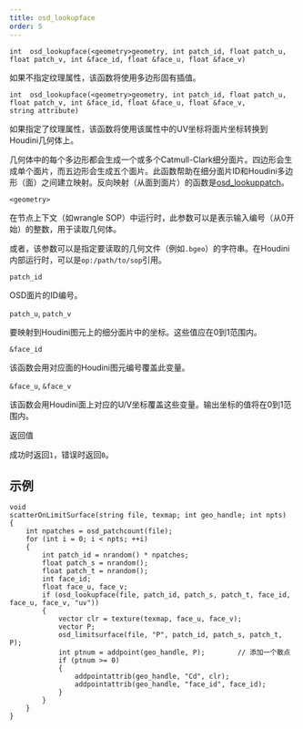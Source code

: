 ```yaml
---
title: osd_lookupface
order: 5
---
```

`int  osd_lookupface(<geometry>geometry, int patch_id, float patch_u, float patch_v, int &face_id, float &face_u, float &face_v)`

如果不指定纹理属性，该函数将使用多边形固有插值。

`int  osd_lookupface(<geometry>geometry, int patch_id, float patch_u, float patch_v, int &face_id, float &face_u, float &face_v, string attribute)`

如果指定了纹理属性，该函数将使用该属性中的UV坐标将面片坐标转换到Houdini几何体上。

几何体中的每个多边形都会生成一个或多个Catmull-Clark细分面片。四边形会生成单个面片，而五边形会生成五个面片。此函数帮助在细分面片ID和Houdini多边形（面）之间建立映射。反向映射（从面到面片）的函数是[osd_lookuppatch](./osd_lookuppatch "输出与Houdini多边形面上给定坐标对应的OSD面片和UV坐标")。

`<geometry>`

在节点上下文（如wrangle SOP）中运行时，此参数可以是表示输入编号（从0开始）的整数，用于读取几何体。

或者，该参数可以是指定要读取的几何文件（例如`.bgeo`）的字符串。在Houdini内部运行时，可以是`op:/path/to/sop`引用。

`patch_id`

OSD面片的ID编号。

`patch_u`, `patch_v`

要映射到Houdini图元上的细分面片中的坐标。这些值应在0到1范围内。

`&face_id`

该函数会用对应面的Houdini图元编号覆盖此变量。

`&face_u`, `&face_v`

该函数会用Houdini面上对应的U/V坐标覆盖这些变量。输出坐标的值将在0到1范围内。

返回值

成功时返回`1`，错误时返回`0`。

## 示例

```vex
void
scatterOnLimitSurface(string file, texmap; int geo_handle; int npts)
{
    int npatches = osd_patchcount(file);
    for (int i = 0; i < npts; ++i)
    {
        int patch_id = nrandom() * npatches;
        float patch_s = nrandom();
        float patch_t = nrandom();
        int face_id;
        float face_u, face_v;
        if (osd_lookupface(file, patch_id, patch_s, patch_t, face_id, face_u, face_v, "uv"))
        {
            vector clr = texture(texmap, face_u, face_v);
            vector P;
            osd_limitsurface(file, "P", patch_id, patch_s, patch_t, P);
            int ptnum = addpoint(geo_handle, P);        // 添加一个散点
            if (ptnum >= 0)
            {
                addpointattrib(geo_handle, "Cd", clr);
                addpointattrib(geo_handle, "face_id", face_id);
            }
        }
    }
}

```
